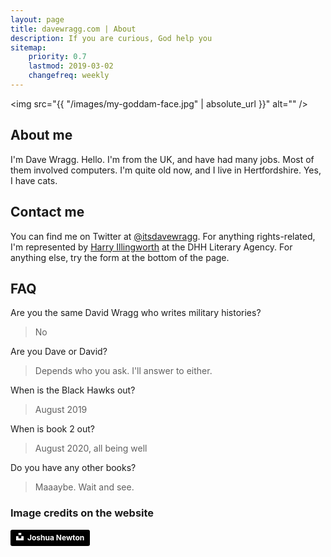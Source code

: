 ```yaml
---
layout: page
title: davewragg.com | About
description: If you are curious, God help you
sitemap:
    priority: 0.7
    lastmod: 2019-03-02
    changefreq: weekly
---
```

<span class="image right"><img src="{{ "/images/my-goddam-face.jpg" | absolute_url }}" alt="" /></span>
## About me

I'm Dave Wragg. Hello. I'm from the UK, and have had many jobs. Most of them involved computers. I'm quite old now, and I live in Hertfordshire. Yes, I have cats.

## Contact me

You can find me on Twitter at <a href="https://www.twitter.com/itsdavewragg">@itsdavewragg</a>. For anything rights-related, I'm represented by <a href="http://www.dhhliteraryagency.com/harry-illingworth.html">Harry Illingworth</a> at the DHH Literary Agency. For anything else, try the form at the bottom of the page.

## FAQ

Are you the same David Wragg who writes military histories?
> No

Are you Dave or David?
> Depends who you ask. I'll answer to either.

When is the Black Hawks out?
> August 2019

When is book 2 out?
> August 2020, all being well

Do you have any other books?

> Maaaybe. Wait and see.

### Image credits on the website

<a style="background-color:black;color:white;text-decoration:none;padding:4px 6px;font-family:-apple-system, BlinkMacSystemFont, &quot;San Francisco&quot;, &quot;Helvetica Neue&quot;, Helvetica, Ubuntu, Roboto, Noto, &quot;Segoe UI&quot;, Arial, sans-serif;font-size:12px;font-weight:bold;line-height:1.2;display:inline-block;border-radius:3px" href="https://unsplash.com/@joshuanewton?utm_medium=referral&amp;utm_campaign=photographer-credit&amp;utm_content=creditBadge" target="_blank" rel="noopener noreferrer" title="Download free do whatever you want high-resolution photos from Joshua Newton"><span style="display:inline-block;padding:2px 3px"><svg xmlns="http://www.w3.org/2000/svg" style="height:12px;width:auto;position:relative;vertical-align:middle;top:-2px;fill:white" viewBox="0 0 32 32"><title>unsplash-logo</title><path d="M10 9V0h12v9H10zm12 5h10v18H0V14h10v9h12v-9z"></path></svg></span><span style="display:inline-block;padding:2px 3px">Joshua Newton</span></a>
